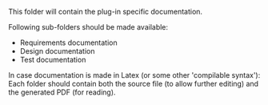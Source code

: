 This folder will contain the plug-in specific documentation.

Following sub-folders should be made available:
*   Requirements documentation
*   Design documentation
*   Test documentation
 
In case documentation is made in Latex (or some other 'compilable syntax'):
Each folder should contain both the source file (to allow further editing)
and the generated PDF (for reading).
